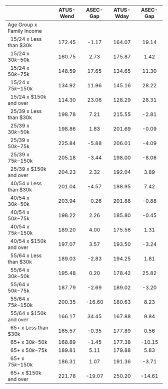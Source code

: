 
|                      |    ATUS-Wend |     ASEC-Gap |    ATUS-Wday |     ASEC-Gap |
| -------------------- | :----------: | :----------: | :----------: | :----------: |
| Age Group x Family Income |              |              |              |              |
| &nbsp;&nbsp;15/24 x Less than $30k |       172.45 |        -1.17 |       164.07 |        19.14 |
| &nbsp;&nbsp;15/24 x $30k-$50k |       160.75 |         2.73 |       175.87 |         1.42 |
| &nbsp;&nbsp;15/24 x $50k-$75k |       148.59 |        17.65 |       134.65 |        11.30 |
| &nbsp;&nbsp;15/24 x $75k-$150k |       134.92 |        11.96 |       145.16 |        28.22 |
| &nbsp;&nbsp;15/24 x $150k and over |       114.30 |        23.06 |       128.29 |        28.31 |
| &nbsp;&nbsp;25/39 x Less than $30k |       198.78 |         7.21 |       215.55 |        -2.81 |
| &nbsp;&nbsp;25/39 x $30k-$50k |       198.86 |         1.83 |       201.69 |        -0.09 |
| &nbsp;&nbsp;25/39 x $50k-$75k |       225.84 |        -5.88 |       206.01 |        -4.09 |
| &nbsp;&nbsp;25/39 x $75k-$150k |       205.18 |        -3.44 |       198.00 |        -8.06 |
| &nbsp;&nbsp;25/39 x $150k and over |       204.23 |         2.32 |       192.04 |         3.89 |
| &nbsp;&nbsp;40/54 x Less than $30k |       201.04 |        -4.57 |       188.95 |         7.42 |
| &nbsp;&nbsp;40/54 x $30k-$50k |       203.94 |        -0.26 |       201.88 |        -0.88 |
| &nbsp;&nbsp;40/54 x $50k-$75k |       198.22 |         2.26 |       185.80 |        -0.45 |
| &nbsp;&nbsp;40/54 x $75k-$150k |       189.20 |         4.00 |       175.56 |         1.31 |
| &nbsp;&nbsp;40/54 x $150k and over |       197.07 |         3.57 |       193.50 |        -3.24 |
| &nbsp;&nbsp;55/64 x Less than $30k |       189.03 |        -2.83 |       194.25 |         1.81 |
| &nbsp;&nbsp;55/64 x $30k-$50k |       195.48 |         0.20 |       178.42 |        25.82 |
| &nbsp;&nbsp;55/64 x $50k-$75k |       187.79 |        -2.69 |       189.02 |        -3.20 |
| &nbsp;&nbsp;55/64 x $75k-$150k |       200.35 |       -16.60 |       180.63 |         8.23 |
| &nbsp;&nbsp;55/64 x $150k and over |       166.17 |        34.45 |       167.88 |         9.84 |
| &nbsp;&nbsp;65+ x Less than $30k |       165.57 |        -0.35 |       177.89 |         0.56 |
| &nbsp;&nbsp;65+ x $30k-$50k |       168.89 |        -1.45 |       177.38 |       -10.15 |
| &nbsp;&nbsp;65+ x $50k-$75k |       189.81 |         5.11 |       179.88 |         5.83 |
| &nbsp;&nbsp;65+ x $75k-$150k |       186.31 |         1.07 |       191.36 |        -3.71 |
| &nbsp;&nbsp;65+ x $150k and over |       221.78 |       -19.07 |       250.20 |       -14.61 |

